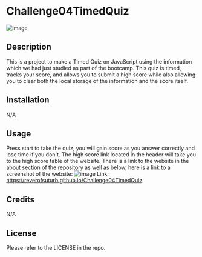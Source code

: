 # Challenge04TimedQuiz

![image](https://user-images.githubusercontent.com/123116188/219570233-65a74e02-4df0-4ce2-96df-64aabce9701d.png)

## Description

This is a project to make a Timed Quiz on JavaScript using the information which we had just studied as part of the bootcamp. This quiz is timed, tracks your score, and allows you to submit a high score while also allowing you to clear both the local storage of the information and the score itself.

## Installation

N/A

## Usage

Press start to take the quiz, you will gain score as you answer correctly and lose time if you don't. The high score link located in the header will take you to the high score table of the website. There is a link to the website in the about section of the repository as well as below, here is a link to a screenshot of the website: ![image](https://user-images.githubusercontent.com/123116188/219570233-65a74e02-4df0-4ce2-96df-64aabce9701d.png)
Link: https://reverofsuturb.github.io/Challenge04TimedQuiz

## Credits

N/A

## License

Please refer to the LICENSE in the repo.
